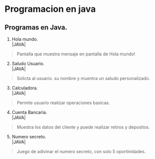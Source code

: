 # Programacion en java

## Programas en Java.

1. Hola mundo.   
|JAVA|
    
> Pantalla que muestra mensaje en pantalla de Hola mundo!

2. Saludo Usuario.  
|JAVA|

> Solicta al usuario. su nombre y muentra un saludo personalizado.

3. Calculadora.  
|JAVA|

> Permite usuario realizar operaciones basicas. 

4. Cuenta Bancaria.  
|JAVA|

> Muestra los datos del cliente y puede realizar retiros y depositos.

5. Numero secreto.  
|JAVA|

> Juego de adivinar el numero secreto, con solo 5 oportinidades.
